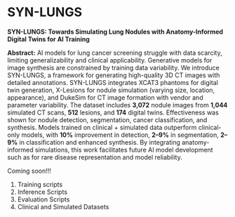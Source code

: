 # SYN-LUNGS
**SYN-LUNGS: Towards Simulating Lung Nodules with Anatomy-Informed Digital Twins for AI Training**

**Abstract:** AI models for lung cancer screening struggle with data scarcity, limiting generalizability and clinical applicability. Generative models for image synthesis are constrained by training data variability. We introduce SYN-LUNGS, a framework for generating high-quality 3D CT images with detailed annotations. SYN-LUNGS integrates XCAT3 phantoms for digital twin generation, X-Lesions for nodule simulation (varying size, location, appearance), and DukeSim for CT image formation with vendor and parameter variability. The dataset includes **3,072** nodule images from **1,044** simulated CT scans, **512** lesions, and **174** digital twins. Effectiveness was shown for nodule detection, segmentation, cancer classification, and synthesis. Models trained on clinical + simulated data outperform clinical-only models, with **10%** improvement in detection, **2–9%** in segmentation, **2–9%** in classification and enhanced synthesis. By integrating anatomy-informed simulations, this work facilitates future AI model development such as for rare disease representation and model reliability.

Coming soon!!!
1) Training scripts
2) Inference Scripts
3) Evaluation Scripts
4) Clinical and Simulated Datasets
